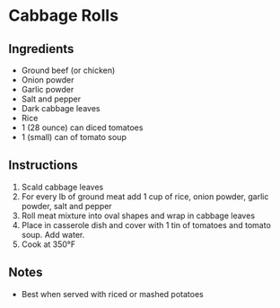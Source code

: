 # Cabbage Rolls
## Ingredients
-   Ground beef (or chicken)
-   Onion powder
-   Garlic powder
-   Salt and pepper
-   Dark cabbage leaves
-   Rice
-   1 (28 ounce) can diced tomatoes
-   1 (small) can of tomato soup

## Instructions

1.  Scald cabbage leaves
2.  For every lb of ground meat add 1 cup of rice, onion powder, garlic powder, salt and pepper
3.  Roll meat mixture into oval shapes and wrap in cabbage leaves
4.  Place in casserole dish and cover with 1 tin of tomatoes and tomato soup. Add water.
5.  Cook at 350&deg;F

## Notes

-  Best when served with riced or mashed potatoes